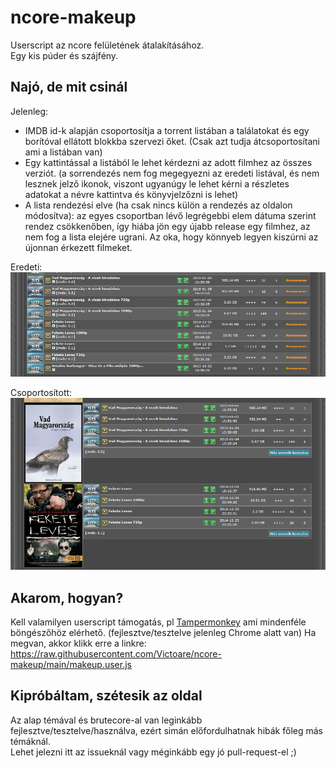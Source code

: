 # ncore-makeup

Userscript az ncore felületének átalakításához.  
Egy kis púder és szájfény.

## Najó, de mit csinál

Jelenleg:  
- IMDB id-k alapján csoportosítja a torrent listában a találatokat és egy borítóval ellátott blokkba szervezi őket. (Csak azt tudja átcsoportosítani ami a listában van)
- Egy kattintással a listából le lehet kérdezni az adott filmhez az összes verziót. (a sorrendezés nem fog megegyezni az eredeti listával, és nem lesznek jelző ikonok, viszont ugyanúgy le lehet kérni a részletes adatokat a névre kattintva és könyvjelzőzni is lehet)
- A lista rendezési elve (ha csak nincs külön a rendezés az oldalon módosítva): az egyes csoportban lévő legrégebbi elem dátuma szerint rendez csökkenőben, így hiába jön egy újabb release egy filmhez, az nem fog a lista elejére ugrani. Az oka, hogy könnyeb legyen kiszúrni az újonnan érkezett filmeket.

Eredeti:  
![Eredeti](/images/Original.png)

Csoportosított:  
![Makeup](/images/Grouped.png)

## Akarom, hogyan?

Kell valamilyen userscript támogatás, pl [Tampermonkey](https://www.tampermonkey.net/) ami mindenféle böngészőhöz elérhető. (fejlesztve/tesztelve jelenleg Chrome alatt van) 
Ha megvan, akkor klikk erre a linkre:  
https://raw.githubusercontent.com/Victoare/ncore-makeup/main/makeup.user.js

## Kipróbáltam, szétesik az oldal

Az alap témával és brutecore-al van leginkább fejlesztve/tesztelve/használva, ezért simán előfordulhatnak hibák főleg más témáknál.  
Lehet jelezni itt az issueknál vagy méginkább egy jó pull-request-el ;)
